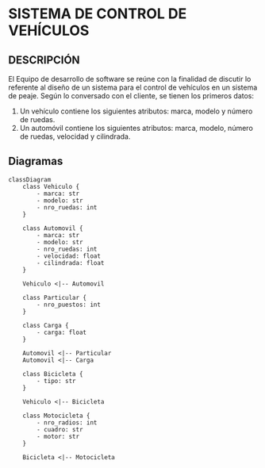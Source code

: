 # SISTEMA DE CONTROL DE VEHÍCULOS

## DESCRIPCIÓN
El Equipo de desarrollo de software se reúne con la finalidad de discutir lo referente al diseño de
un sistema para el control de vehículos en un sistema de peaje. Según lo conversado con el
cliente, se tienen los primeros datos:

1. Un vehículo contiene los siguientes atributos: marca, modelo y número de ruedas.
2. Un automóvil contiene los siguientes atributos: marca, modelo, número de ruedas,
   velocidad y cilindrada.

## Diagramas

```mermaid
classDiagram
    class Vehiculo {
        - marca: str
        - modelo: str
        - nro_ruedas: int
    }

    class Automovil {
        - marca: str
        - modelo: str
        - nro_ruedas: int
        - velocidad: float
        - cilindrada: float
    }

    Vehiculo <|-- Automovil

    class Particular {
        - nro_puestos: int
    }

    class Carga {
        - carga: float
    }

    Automovil <|-- Particular
    Automovil <|-- Carga

    class Bicicleta {
        - tipo: str
    }

    Vehiculo <|-- Bicicleta

    class Motocicleta {
        - nro_radios: int
        - cuadro: str
        - motor: str
    }

    Bicicleta <|-- Motocicleta
